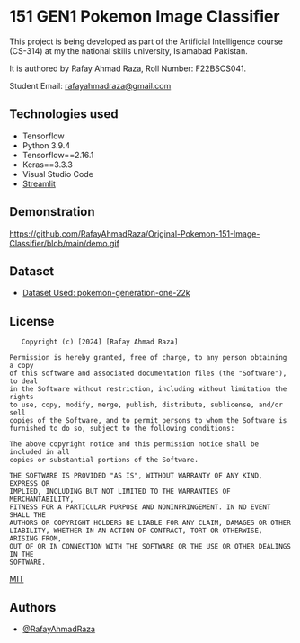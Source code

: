 
# 151 GEN1 Pokemon Image Classifier

This project is being developed as part of the Artificial Intelligence course (CS-314) at my the national skills university, Islamabad Pakistan. 


It is authored by Rafay Ahmad Raza, Roll Number: F22BSCS041.




Student Email: rafayahmadraza@gmail.com







## Technologies used
- Tensorflow
- Python 3.9.4
- Tensorflow==2.16.1
- Keras==3.3.3
- Visual Studio Code
- [Streamlit](https://streamlit.io)
## Demonstration
https://github.com/RafayAhmadRaza/Original-Pokemon-151-Image-Classifier/blob/main/demo.gif
## Dataset

 - [Dataset Used: pokemon-generation-one-22k](https://www.kaggle.com/datasets/bhawks/pokemon-generation-one-22k)
 
## License

       Copyright (c) [2024] [Rafay Ahmad Raza]

    Permission is hereby granted, free of charge, to any person obtaining a copy
    of this software and associated documentation files (the "Software"), to deal
    in the Software without restriction, including without limitation the rights
    to use, copy, modify, merge, publish, distribute, sublicense, and/or sell
    copies of the Software, and to permit persons to whom the Software is
    furnished to do so, subject to the following conditions:

    The above copyright notice and this permission notice shall be included in all
    copies or substantial portions of the Software.

    THE SOFTWARE IS PROVIDED "AS IS", WITHOUT WARRANTY OF ANY KIND, EXPRESS OR
    IMPLIED, INCLUDING BUT NOT LIMITED TO THE WARRANTIES OF MERCHANTABILITY,
    FITNESS FOR A PARTICULAR PURPOSE AND NONINFRINGEMENT. IN NO EVENT SHALL THE
    AUTHORS OR COPYRIGHT HOLDERS BE LIABLE FOR ANY CLAIM, DAMAGES OR OTHER
    LIABILITY, WHETHER IN AN ACTION OF CONTRACT, TORT OR OTHERWISE, ARISING FROM,
    OUT OF OR IN CONNECTION WITH THE SOFTWARE OR THE USE OR OTHER DEALINGS IN THE
    SOFTWARE.

[MIT](https://choosealicense.com/licenses/mit/)
## Authors

- [@RafayAhmadRaza](https://github.com/RafayAhmadRaza)

